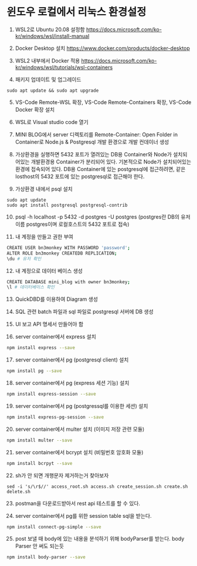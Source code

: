 # 윈도우 로컬에서 리눅스 환경설정

1. WSL2로 Ubuntu 20.08 설정함
https://docs.microsoft.com/ko-kr/windows/wsl/install-manual

2. Docker Desktop 설치
https://www.docker.com/products/docker-desktop

3. WSL2 내부에서 Docker 적용
https://docs.microsoft.com/ko-kr/windows/wsl/tutorials/wsl-containers

4. 패키지 업데이트 및 업그레이드
```
sudo apt update && sudo apt upgrade
```

5. VS-Code Remote-WSL 확장, VS-Code Remote-Containers 확장, VS-Code Docker 확장 설치

6. WSL로 Visual studio code 열기

7. MINI BLOG에서 server 디렉토리를 Remote-Container: Open Folder in Container로 Node.js & Postgresql 개발 환경으로 개발 컨데이너 생성

8. 가상환경을 실행하면 5432 포트가 열려있는 DB용 Container와 Node가 설치되어있는 개발환경용 Container가 분리되어 있다.
기본적으로 Node가 설치되어있는 환경에 접속되어 있다. DB용 Container에 있는 postgresql에 접근하려면, 같은 losthost의 5432 포트에 있는 postgresql로 접근해야 한다. 

9. 가상환경 내에서 psql 설치
```
sudo apt update
sudo apt install postgresql postgresql-contrib
```

10. psql -h localhost -p 5432 -d postgres -U postgres (postgres란 DB의 유저이름 postgres이며 로컬호스트의 5432 포트로 접속)

11. 내 계정을 만들고 권한 부여
```bash
CREATE USER bn3monkey WITH PASSWORD 'password';
ALTER ROLE bn3monkey CREATEDB REPLICATION;
\du # 유저 확인
```

12. 내 계정으로 데이터 베이스 생성
```bash
CREATE DATABASE mini_blog with owner bn3monkey;
\l # 데이터베이스 확인
```

13. QuickDBD를 이용하여 Diagram 생성

14. SQL 관련 batch 파일과 sql 파일로 postgresql 서버에 DB 생성

15. UI 보고 API 명세서 만들어야 함

16. server container에서 express 설치
```bash
npm install express --save
```

17. server container에서 pg (postgresql client) 설치
```bash
npm install pg --save
```

18. server container에서 pg (express 세션 기능) 설치
```bash
npm install express-session --save
```

19. server container에서 pg (postgressql를 이용한 세션) 설치
```bash
npm install express-pg-session --save
```

20. server container에서 multer 설치 (이미지 저장 관련 모듈)
```bash
npm install multer --save
```

21. server container에서 bcrypt 설치 (비밀번호 암호화 모듈)
```bash
npm install bcrpyt --save
```

22. sh가 안 되면 개행문자 제거하는거 찾아보자
```
sed -i 's/\r$//' access_root.sh access.sh create_session.sh create.sh delete.sh
```

23. postman을 다운로드받아서 rest api 테스트를 할 수 있다.

24. server container에서 pg를 위한 session table sql을 받는다.
```bash
npm install connect-pg-simple --save
```

25. post 보낼 때 body에 있는 내용을 분석하기 위해 bodyParser를 받는다.
body Parser 안 써도 되는듯
```bash
npm install body-parser --save
```